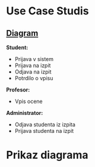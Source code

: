 # Use Case Studis

## [Diagram](UseCaseStudis.drawio)

**Student:**
- Prijava v sistem
- Prijava na izpit
- Odjava na izpit
- Potrdilo o vpisu

**Profesor:**
- Vpis ocene

**Administrator:**
- Odjava studenta iz izpita
- Prijava studenta na izpit
##

# Prikaz diagrama

